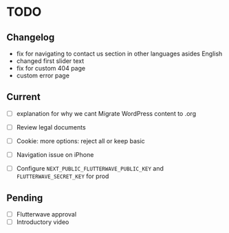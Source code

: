 # TODO

## Changelog

- fix for navigating to contact us section in other languages asides English
- changed first slider text
- fix for custom 404 page
- custom error page

## Current

- [ ] explanation for why we cant Migrate WordPress content to .org

- [ ] Review legal documents
- [ ] Cookie: more options: reject all or keep basic

- [ ] Navigation issue on iPhone

- [ ] Configure `NEXT_PUBLIC_FLUTTERWAVE_PUBLIC_KEY` and `FLUTTERWAVE_SECRET_KEY` for prod

## Pending

- [ ] Flutterwave approval
- [ ] Introductory video
